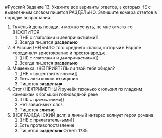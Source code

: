 #Русский 
Задание 13. Укажите все варианты ответов, в которых НЕ с выделенным словом пишется РАЗДЕЛЬНО. Запишите номера ответов в порядке возрастания.
1. Тяжёлый день позади, и можно уснуть, но мне отчего-то (НЕ)СПИТСЯ
	1. [[НЕ с глаголами и деепричастиями]]
	2. Всегда пишется **раздельно**
2. В России (НЕ)БЫЛО того среднего класса, который в Европе «соединял» аристократию и простонародье.
	1. [[НЕ с глаголами и деепричастиями]]
	2. Всегда пишется **раздельно**
3. Мишенька, (НЕ)ПРИЯТЕЛЬ ли твой тебя обидел?
	1. [[НЕ с существительными]]
	2. Есть логическое отрицание 
	3. Пишется **раздельно**
4. Этот (НЕ)ПРИМЕТНЫЙ ручеёк тихонько скользил по гладким камешкам к большой полноводной реке
	1. [[НЕ с причастиями]]
	2. Нет зависимых слов
	3. Пишется **слитно**
5. (НЕ)ГРАЖДАНСКИЙ долг, а личный интерес волнует героя романа.
	1. [[НЕ с прилагательными]]
	2. Есть противопоставление 
	3. Пишется **раздельно**
Ответ: 1235